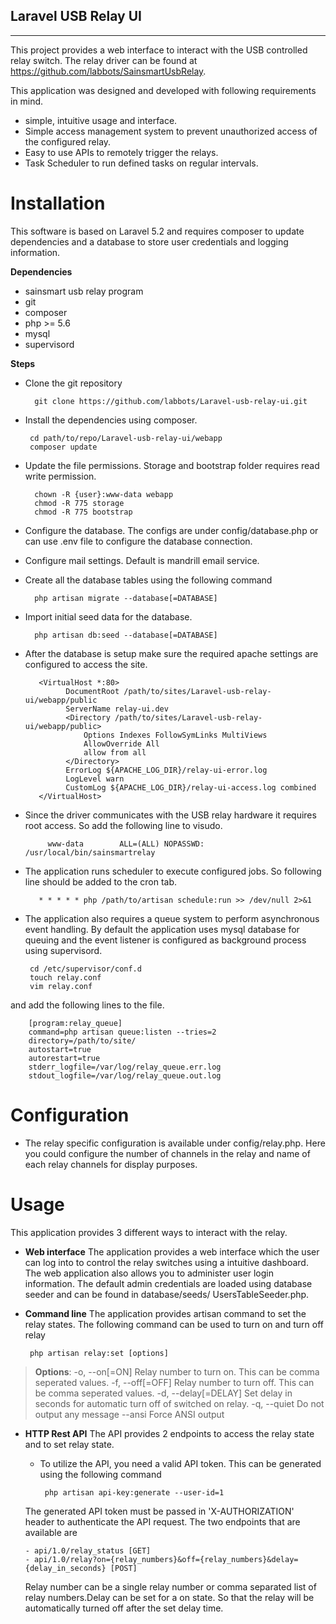 
## Laravel USB Relay UI ##
----------
This project provides a web interface to interact with the USB controlled relay switch.
The relay driver can be found at https://github.com/labbots/SainsmartUsbRelay.

This application was designed and developed with following requirements in mind.

 - simple, intuitive usage and interface.
 - Simple access management system to prevent unauthorized access of the configured relay.
 - Easy to use APIs to remotely trigger the relays.
 - Task Scheduler to run defined tasks on regular intervals.

Installation
============
This software is based on Laravel 5.2 and requires composer to update dependencies and a database to store user credentials and logging information.

**Dependencies**

 - sainsmart usb relay program
 - git
 - composer
 - php >= 5.6
 - mysql
 - supervisord

**Steps**
  
 - Clone the git repository
 
         git clone https://github.com/labbots/Laravel-usb-relay-ui.git

 - Install the dependencies using composer.

        cd path/to/repo/Laravel-usb-relay-ui/webapp
        composer update

 - Update the file permissions. Storage and bootstrap folder requires read write permission.
 
         chown -R {user}:www-data webapp
         chmod -R 775 storage
         chmod -R 775 bootstrap
         
 - Configure the database. The configs are under config/database.php or can use .env file to configure the database connection.
 -  Configure mail settings. Default is mandrill email service.
 - Create all the database tables using the following command
 
         php artisan migrate --database[=DATABASE]
         
 - Import initial seed data for the database.
 
         php artisan db:seed --database[=DATABASE]
 
 - After the database is setup make sure the required apache settings are configured to access the site. 

          <VirtualHost *:80>
		        DocumentRoot /path/to/sites/Laravel-usb-relay-ui/webapp/public
		        ServerName relay-ui.dev
		        <Directory /path/to/sites/Laravel-usb-relay-ui/webapp/public>
	                Options Indexes FollowSymLinks MultiViews
	                AllowOverride All
	                allow from all
		        </Directory>
		        ErrorLog ${APACHE_LOG_DIR}/relay-ui-error.log
		        LogLevel warn
		        CustomLog ${APACHE_LOG_DIR}/relay-ui-access.log combined
          </VirtualHost>
     
 - Since the driver communicates with the USB relay hardware it requires root access. So add the following line to visudo.

            www-data        ALL=(ALL) NOPASSWD: /usr/local/bin/sainsmartrelay
  
 - The application runs scheduler to execute configured jobs. So following line should be added to the cron tab.
 
          * * * * * php /path/to/artisan schedule:run >> /dev/null 2>&1
 
 - The application also requires a queue system to perform asynchronous event handling. By default the application uses mysql database for queuing and the event listener is configured as background process using supervisord.

        cd /etc/supervisor/conf.d
        touch relay.conf
        vim relay.conf
        
 and add the following lines to the file.
         
        [program:relay_queue]
        command=php artisan queue:listen --tries=2 
        directory=/path/to/site/
        autostart=true
        autorestart=true
        stderr_logfile=/var/log/relay_queue.err.log
        stdout_logfile=/var/log/relay_queue.out.log

Configuration
============

 - The relay specific configuration is available under config/relay.php. Here you could configure the number of channels in the relay and name of each relay channels for display purposes.

Usage
============
This application provides 3 different ways to interact with the relay.

 - **Web interface**
  The application provides a web interface which the user can log into to control the relay switches using a intuitive dashboard. The web application also allows you to administer user login information. The default admin credentials are loaded using database seeder and can be found in database/seeds/ UsersTableSeeder.php.

 - **Command line**
  The application provides artisan command to set the relay states. The following command can be used to turn on and turn off relay

		php artisan relay:set [options]
	  
 > **Options**:
		  -o, --on[=ON]         Relay number to turn on. This can be comma seperated values.
		  -f, --off[=OFF]       Relay number to turn off. This can be comma seperated values.
		  -d, --delay[=DELAY]   Set delay in seconds for automatic turn off of switched on relay.
		  -q, --quiet           Do not output any message
		  --ansi            Force ANSI output

 - **HTTP Rest API**
   The API provides 2 endpoints to access the relay state and to set relay state.
   
     - To utilize the API, you need a valid API token. This can be generated using the following command
		    
		    php artisan api-key:generate --user-id=1
		    
     The generated API token must be passed in 'X-AUTHORIZATION' header to authenticate the API request.
   The two endpoints that are available are
   
       - api/1.0/relay_status [GET]
       - api/1.0/relay?on={relay_numbers}&off={relay_numbers}&delay={delay_in_seconds} [POST]

     Relay number can be a single relay number or comma separated list of relay numbers.Delay can be set for a on state. So that the relay will be automatically turned off after the set delay time.

